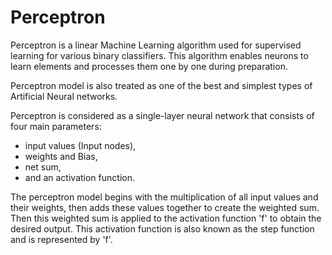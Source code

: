 # Perceptron

Perceptron is a linear Machine Learning algorithm used for supervised learning for various binary classifiers. 
This algorithm enables neurons to learn elements and processes them one by one during preparation.

Perceptron model is also treated as one of the best and simplest types of Artificial Neural networks.

Perceptron is considered as a single-layer neural network that consists of four main parameters:
- input values (Input nodes), 
- weights and Bias, 
- net sum, 
- and an activation function. 
 
The perceptron model begins with the multiplication of all input values and their weights, then adds these values together to create the weighted sum. 
Then this weighted sum is applied to the activation function 'f' to obtain the desired output. 
This activation function is also known as the step function and is represented by 'f'.
